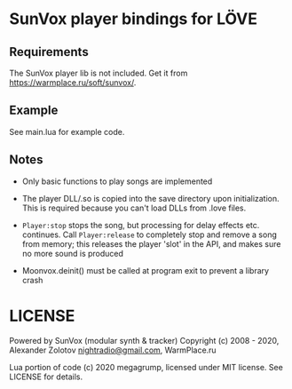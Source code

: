 # SunVox player bindings for LÖVE

## Requirements

The SunVox player lib is not included. Get it from https://warmplace.ru/soft/sunvox/.

## Example

See main.lua for example code.

## Notes

* Only basic functions to play songs are implemented

* The player DLL/.so is copied into the save directory upon initialization. This is required because you can't load DLLs from .love files.

* `Player:stop` stops the song, but processing for delay effects etc. continues. Call `Player:release` to completely stop and remove a song from memory; this releases the player 'slot' in the API, and makes sure no more sound is produced

* Moonvox.deinit() must be called at program exit to prevent a library crash

# LICENSE

Powered by SunVox (modular synth & tracker)
Copyright (c) 2008 - 2020, Alexander Zolotov <nightradio@gmail.com>, WarmPlace.ru

Lua portion of code (c) 2020 megagrump, licensed under MIT license. See LICENSE for details.
